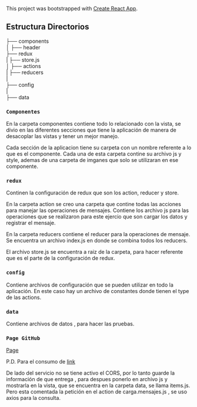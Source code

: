 This project was bootstrapped with [Create React App](https://github.com/facebook/create-react-app).

## Estructura Directorios

├── components <br>
│   ├── header<br>
├── redux<br>
|   ├── store.js<br>
│   ├── actions<br>
|   ├── reducers<br>
|<br>
├── config<br>
|<br>
├── data<br>







### `Componentes`

En la carpeta componentes contiene todo lo relacionado con la vista,
se divio en las diferentes secciones que tiene la aplicación de manera
de desacoplar las vistas y tener un mejor manejo.
    
Cada sección de la aplicacion tiene su carpeta con un nombre referente a lo que
es el componente.
Cada una de esta carpeta contine su archivo js y style, ademas de una carpeta de imganes
que solo se utilizaran en ese componente.

### `redux`

Continen la configuración de redux que son los action, reducer y store.

En la carpeta action se creo una carpeta que contine todas las acciones para manejar
las operaciones de mensajes. Contiene los archivo js para las operaciones que se realizaron
para este ejercio que son cargar los datos y registrar el mensaje.

En la carpeta reducers contiene el reducer para la operaciones de mensaje.
Se encuentra un archivo index.js en donde se combina todos los reducers.

El archivo store.js se encuentra a raiz de la carpeta, para hacer referente que es el parte de la 
configuración de redux.

### `config`

Contiene archivos de configuración que se pueden utilizar en todo la aplicación.
En este caso hay un archivo de constantes donde tienen el type de las actions.


### `data`
Contiene archivos de datos , para hacer las pruebas.



### `Page GitHub`
[Page](https://quiquebd96.github.io/chat.react.redux/)


P.D.
Para el consumo de [link](https://huc2m17au1.execute-api.us-west-2.amazonaws.com/production/messages)

De lado del servicio no se tiene activo el CORS, por lo tanto guarde la información de que entrega , 
para despues ponerlo en archivo js y mostrarla en la vista, que se encuentra en la carpeta data, se llama items.js.
Pero esta comentada la petición en el action de carga.mensajes.js , se uso axios para la consulta.
